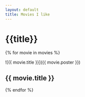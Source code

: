 ```yaml
---
layout: default
title: Movies I like
---
```


# {{title}}

<!-- {{movies}} -->

<div class="items">

{% for movie in movies %}

<div class="item">

![{{ movie.title }}]({{ movie.poster }})

## {{ movie.title }}

</div>
{% endfor %}
</div>
